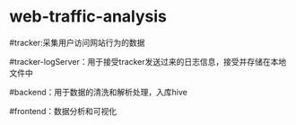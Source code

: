 # web-traffic-analysis

#tracker:采集用户访问网站行为的数据

#tracker-logServer：用于接受tracker发送过来的日志信息，接受并存储在本地文件中

#backend：用于数据的清洗和解析处理，入库hive

#frontend：数据分析和可视化